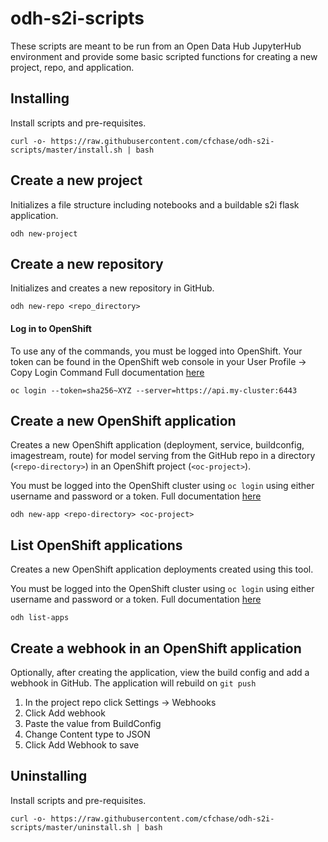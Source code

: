 # odh-s2i-scripts

These scripts are meant to be run from an Open Data Hub JupyterHub environment and provide some basic scripted functions for creating a new project, repo, and application.

## Installing
Install scripts and pre-requisites.
```shell
curl -o- https://raw.githubusercontent.com/cfchase/odh-s2i-scripts/master/install.sh | bash
```

## Create a new project
Initializes a file structure including notebooks and a buildable s2i flask application.
```shell
odh new-project
```

## Create a new repository
Initializes and creates a new repository in GitHub.
```shell
odh new-repo <repo_directory>
```

#### Log in to OpenShift
To use any of the commands, you must be logged into OpenShift.  Your token can be found in the OpenShift web console in your User Profile -> Copy Login Command
Full documentation [here](https://docs.okd.io/latest/cli_reference/openshift_cli/getting-started-cli.html#cli-logging-in_cli-developer-commands)
```shell
oc login --token=sha256~XYZ --server=https://api.my-cluster:6443
```

## Create a new OpenShift application
Creates a new OpenShift application (deployment, service, buildconfig, imagestream, route) for model serving from the GitHub repo in a directory (`<repo-directory>`) in an OpenShift project (`<oc-project>`).

You must be logged into the OpenShift cluster using `oc login` using either username and password or a token. Full documentation [here](https://docs.okd.io/latest/cli_reference/openshift_cli/getting-started-cli.html#cli-logging-in_cli-developer-commands)
```shell
odh new-app <repo-directory> <oc-project>
```

## List OpenShift applications
Creates a new OpenShift application deployments created using this tool.

You must be logged into the OpenShift cluster using `oc login` using either username and password or a token. Full documentation [here](https://docs.okd.io/latest/cli_reference/openshift_cli/getting-started-cli.html#cli-logging-in_cli-developer-commands)
```shell
odh list-apps
```

## Create a webhook in an OpenShift application
Optionally, after creating the application, view the build config and add a webhook in GitHub.  The application will rebuild on `git push`
1. In the project repo click Settings -> Webhooks
1. Click Add webhook
1. Paste the value from BuildConfig
1. Change Content type to JSON
1. Click Add Webhook to save


## Uninstalling
Install scripts and pre-requisites.
```shell
curl -o- https://raw.githubusercontent.com/cfchase/odh-s2i-scripts/master/uninstall.sh | bash
```


